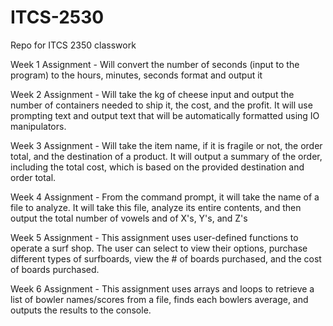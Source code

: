 # ITCS-2530
Repo for ITCS 2350 classwork

Week 1 Assignment - Will convert the number of seconds (input to the program) to the hours, minutes, seconds format and output it



Week 2 Assignment - Will take the kg of cheese input and output the number of containers needed to ship it, the cost, and the profit.
                    It will use prompting text and output text that will be automatically formatted using IO manipulators.
    
    
Week 3 Assignment - Will take the item name, if it is fragile or not, the order total, and the destination of a product. It will output a summary of the order, including the total cost, which is based on the provided destination and order total. 



Week 4 Assignment - From the command prompt, it will take the name of a file to analyze. It will take this file, analyze its entire contents, and then output the total number of vowels and of X's, Y's, and Z's 


Week 5 Assignment - This assignment uses user-defined functions to operate a surf shop. The user can select to view their options, purchase different types of surfboards, view the # of boards purchased, and the cost of boards purchased.


Week 6 Assignment - This assignment uses arrays and loops to retrieve a list of bowler names/scores from a file, finds each bowlers average, and outputs the results to the console.
